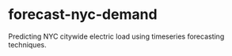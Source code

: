 # forecast-nyc-demand
Predicting NYC citywide electric load using timeseries forecasting techniques.

